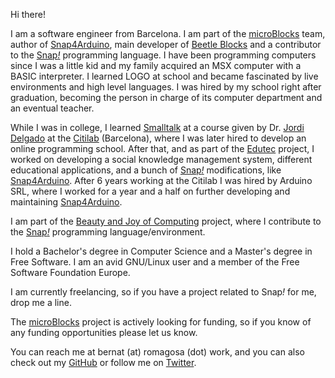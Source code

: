 Hi there!  

I am a software engineer from Barcelona. I am part of the [microBlocks](http://microblocks.fun) team, author of [Snap4Arduino](http://snap4arduino.org), main developer of [Beetle Blocks](http://beetleblocks.com) and a contributor to the [Snap<i>!</i>](http://snap.berkeley.edu) programming language. I have been programming computers since I was a little kid and my family acquired an MSX computer with a BASIC interpreter. I learned LOGO at school and became fascinated by live environments and high level languages. I was hired by my school right after graduation, becoming the person in charge of its computer department and an eventual teacher.  

While I was in college, I learned [Smalltalk](http://wiki.c2.com/?SmalltalkLanguage) at a course given by Dr. [Jordi Delgado](https://www.cs.upc.edu/~jdelgado/) at the [Citilab](http://citilab.eu) (Barcelona), where I was later hired to develop an online programming school. After that, and as part of the [Edutec](http://edutec.citilab.eu) project, I worked on developing a social knowledge management system, different educational applications, and a bunch of [Snap<em>!</em>](http://snap.berkeley.edu) modifications, like [Snap4Arduino](http://snap4arduino.rocks). After 6 years working at the Citilab I was hired by Arduino SRL, where I worked for a year and a half on further developing and maintaining [Snap4Arduino](http://snap4arduino.rocks).  

I am part of the [Beauty and Joy of Computing](http://bjc.berkeley.edu) project, where I contribute to the [Snap<em>!</em>](http://snap.berkeley.edu) programming language/environment.  

I hold a Bachelor's degree in Computer Science and a Master's degree in Free Software. I am an avid GNU/Linux user and a member of the Free Software Foundation Europe. 

I am currently freelancing, so if you have a project related to Snap<em>!</em> for me, drop me a line. 

The [microBlocks](http://microblocks.fun) project is actively looking for funding, so if you know of any funding opportunities please let us know. 

You can reach me at bernat (at) romagosa (dot) work, and you can also check out my [GitHub](https://github.com/bromagosa) or follow me on [Twitter](https://twitter.com/bromagosa). 
